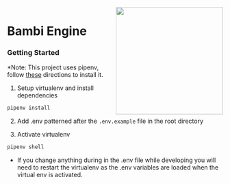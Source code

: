 <img src="https://s3-us-west-2.amazonaws.com/bambi-data/bambi-engine.png" width="250" align="right">

# Bambi Engine

### Getting Started

*Note: This project uses pipenv, follow [these](https://docs.pipenv.org/) directions to install it.

1. Setup virtualenv and install dependencies
```bash
pipenv install
```

2. Add .env patterned after the ```.env.example``` file in the root directory

3. Activate virtualenv
```bash
pipenv shell
```
  * If you change anything during in the .env file while developing you will need to
    restart the virtualenv as the .env variables are loaded when the virtual env is activated.
